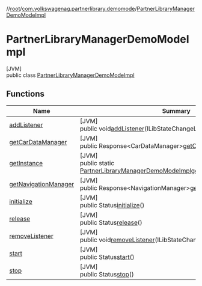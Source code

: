 //[root](../../../index.md)/[com.volkswagenag.partnerlibrary.demomode](../index.md)/[PartnerLibraryManagerDemoModeImpl](index.md)

# PartnerLibraryManagerDemoModeImpl

[JVM]\
public class [PartnerLibraryManagerDemoModeImpl](index.md)

## Functions

| Name | Summary |
|---|---|
| [addListener](add-listener.md) | [JVM]<br>public void[addListener](add-listener.md)(ILibStateChangeListenerlistener) |
| [getCarDataManager](get-car-data-manager.md) | [JVM]<br>public Response&lt;CarDataManager&gt;[getCarDataManager](get-car-data-manager.md)() |
| [getInstance](get-instance.md) | [JVM]<br>public static [PartnerLibraryManagerDemoModeImpl](index.md)[getInstance](get-instance.md)(Contextcontext) |
| [getNavigationManager](get-navigation-manager.md) | [JVM]<br>public Response&lt;NavigationManager&gt;[getNavigationManager](get-navigation-manager.md)() |
| [initialize](initialize.md) | [JVM]<br>public Status[initialize](initialize.md)() |
| [release](release.md) | [JVM]<br>public Status[release](release.md)() |
| [removeListener](remove-listener.md) | [JVM]<br>public void[removeListener](remove-listener.md)(ILibStateChangeListenerlistener) |
| [start](start.md) | [JVM]<br>public Status[start](start.md)() |
| [stop](stop.md) | [JVM]<br>public Status[stop](stop.md)() |
